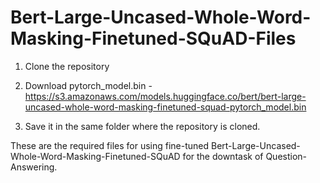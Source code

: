 # Bert-Large-Uncased-Whole-Word-Masking-Finetuned-SQuAD-Files

1. Clone the repository

2. Download pytorch_model.bin - https://s3.amazonaws.com/models.huggingface.co/bert/bert-large-uncased-whole-word-masking-finetuned-squad-pytorch_model.bin

3. Save it in the same folder where the repository is cloned.

These are the required files for using fine-tuned Bert-Large-Uncased-Whole-Word-Masking-Finetuned-SQuAD for the downtask of Question-Answering.
